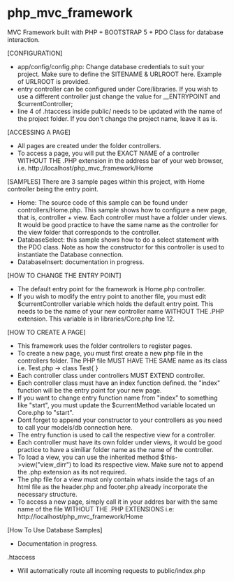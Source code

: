 # php_mvc_framework
MVC Framework built with PHP + BOOTSTRAP 5 + PDO Class for database interaction.

[CONFIGURATION]
- app/config/config.php: Change database credentials to suit your project. Make sure to define the SITENAME & URLROOT here. Example of URLROOT is provided.
- entry controller can be configured under Core/libraries. If you wish to use a different controller just change the value for __ENTRYPOINT and $currentController;
- line 4 of .htaccess inside public/ needs to be updated with the name of the project folder. If you don't change the project name, leave it as is.

[ACCESSING A PAGE]
- All pages are created under the folder controllers.
- To access a page, you will put the EXACT NAME of a controller WITHOUT THE .PHP extension in the address bar of your web browser, i.e. http://localhost/php_mvc_framework/Home

[SAMPLES]
There are 3 sample pages within this project, with Home controller being the entry point.
- Home: The source code of this sample can be found under controllers/Home.php. This sample shows how to configure a new page, that is, controller + view. Each controller must have a folder under views. It would be good practice to have the same name as the controller for the view folder that corresponds to the controller.
- DatabaseSelect: this sample shows how to do a select statement with the PDO class. Note as how the constructor for this controller is used to instantiate the Database connection.
- DatabaseInsert: documentation in progress.

[HOW TO CHANGE THE ENTRY POINT]
- The default entry point for the framework is Home.php controller.
- If you wish to modify the entry point to another file, you must edit $currentController variable which holds the default entry point. This needs to be the name of your new controller name WITHOUT THE .PHP extension. This variable is in libraries/Core.php line 12.

[HOW TO CREATE A PAGE]
- This framework uses the folder controllers to register pages.
- To create a new page, you must first create a new php file in the controllers folder. The PHP file MUST HAVE THE SAME name as its class i.e. Test.php -> class Test{ }
- Each controller class under controllers MUST EXTEND controller.
- Each controller class must have an index function defined. the "index" function will be the entry point for your new page.
- If you want to change entry function name from "index" to something like "start", you must update the $currentMethod variable located un Core.php to "start".
- Dont forget to append your constructor to your controllers as you need to call your models/db connection here.
- The entry function is used to call the respective view for a controller.
- Each controller must have its own folder under views, it would be good practice to have a similiar folder name as the name of the controller.
- To load a view, you can use the inherited method $this->view("view_dirr") to load its respective view. Make sure not to append the .php extension as its not required.
- The php file for a view must only contain whats inside the <body> tags of an html file as the header.php and footer.php already incorporate the necessary structure.
- To access a new page, simply call it in your addres bar with the same name of the file WITHOUT THE .PHP EXTENSIONS i.e: http://localhost/php_mvc_framework/Home

[How To Use Database Samples]
- Documentation in progress.


.htaccess
- Will automatically route all incoming requests to public/index.php